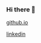 ### Hi there 👋
[github.io](https://hgleocho.github.io/)

[linkedin](https://www.linkedin.com/in/hgleocho/)

